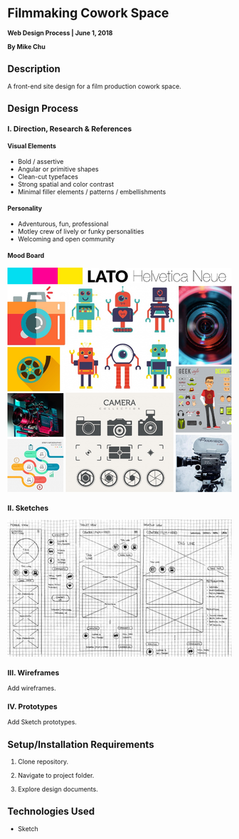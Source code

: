 # Filmmaking Cowork Space

**Web Design Process | June 1, 2018**

**By Mike Chu**

## Description

A front-end site design for a film production cowork space.

## Design Process

### I. Direction, Research & References

#### Visual Elements

- Bold / assertive
- Angular or primitive shapes
- Clean-cut typefaces
- Strong spatial and color contrast
- Minimal filler elements / patterns / embellishments

#### Personality

- Adventurous, fun, professional
- Motley crew of lively or funky personalities
- Welcoming and open community

#### Mood Board

![Mood Board](design/moodboard.jpg?raw=true "Mood Board")

### II. Sketches

![Sketches](design/sketch.jpg?raw=true "Sketches")

### III. Wireframes

Add wireframes.

### IV. Prototypes

Add Sketch prototypes.

## Setup/Installation Requirements

1. Clone repository.

2. Navigate to project folder.

3. Explore design documents.


## Technologies Used

- Sketch
